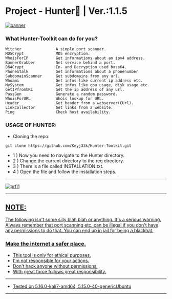 # Project - Hunter:snake: | Ver.:1.1.5

<a href="https://github.com/Keyj33k/Hunter/archive/refs/heads/main.zip"><img src="https://github.com/Keyj33k/profiles/blob/main/profile/HunteR(2).png?raw=true" alt="banner"/></a>

### What Hunter-Toolkit can do for you?
```
Witcher               A simple port scanner.
MD5Crypt              MD5 encryption.
WhoisForIP            Get informations about an ipv4 address.
BannerGrabber         Get service behind a port.
B64Crypt              En- and Decryption used base64.
PhoneStalk            Get informations about a phonenumber
SubdomainScanner      Get subdomains from any url.
Whoami                Get infos like current ip address etc.
MySystem              Get infos like cpu usage, disk usage etc.
GetIPfromURL          Get the ip address of any url.
PassGen               Generate a random password.
WhoisForURL           Whois lookup for URL.
Header                Get header from a webserver(CUrl).
LinkCollector         Get links from a website.
Ping                  Check host availability.
```

### USAGE OF HUNTER:

- Cloning the repo:
```
git clone https://github.com/Keyj33k/Hunter-Toolkit.git
```
- 1 )  Now you need to navigate to the Hunter directory.
- 2 )  Change the current directory to the req directory.
- 3 )  There is a file called INSTALLATION.txt.
- 4 )  Open the file and follow the installation steps.

---

<div id="profile">
  <a href="https://www.python.org/">
    <img src="https://github.com/Keyj33k/profiles/blob/main/profile/pypy.jpeg?raw=true" alt="prfl1"/>
    
---

NOTE:
--------------------------
The following isn't some silly blah blah or anything. It's a serious warning.
Always remember that port scanning etc. can be illegal if you don't have any
permissions to do that. You can end up in jail for being a blackhat.
    
### Make the internet a safer place.
    
    
- This tool is only for ethical purposes. 
- I'm not responsible for your actions. 
- Don't hack anyone without permissions.
- With great force follows great responsibility.

---
  
- Tested on 5.16.0-kali7-amd64, 5.15.0-40-genericUbuntu
  
---

